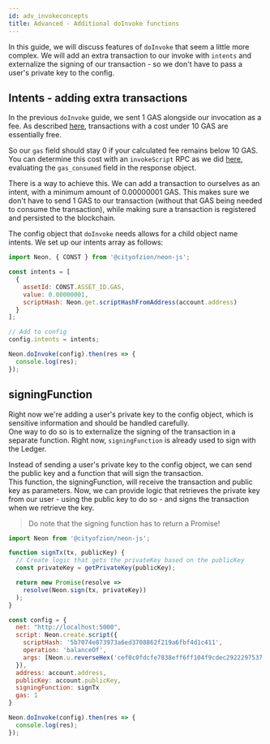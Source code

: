 ```yaml
---
id: adv_invokeconcepts
title: Advanced - Additional doInvoke functions
---
```


In this guide, we will discuss features of `doInvoke` that seem a little more complex. We will add an extra transaction to our invoke with `intents` and externalize the signing of our transaction - so we don't have to pass a user's private key to the config.

## Intents - adding extra transactions
In the previous `doInvoke` guide, we sent 1 GAS alongside our invocation as a fee. As described [here](http://docs.neo.org/en-us/sc/systemfees.html#smart-contract-fees), transactions with a cost under 10 GAS are essentially free. 

So our `gas` field should stay 0 if your calculated fee remains below 10 GAS. You can determine this cost with an `invokeScript` RPC as we did [here](http://cityofzion.io/neon-js/docs/en/basic_createscript.html), evaluating the `gas_consumed` field in the response object.

There is a way to achieve this. We can add a transaction to ourselves as an intent, with a minimum amount of 0.00000001 GAS. This makes sure we don't have to send 1 GAS to our transaction (without that GAS being needed to consume the transaction), while making sure a transaction is registered and persisted to the blockchain.

The config object that `doInvoke` needs allows for a child object name intents. We set up our intents array as follows:
```js
import Neon, { CONST } from '@cityofzion/neon-js';

const intents = [
  {
    assetId: CONST.ASSET_ID.GAS,
    value: 0.00000001,
    scriptHash: Neon.get.scriptHashFromAddress(account.address)
  }
];

// Add to config
config.intents = intents;

Neon.doInvoke(config).then(res => {
  console.log(res);
});
```

## signingFunction
Right now we're adding a user's private key to the config object, which is sensitive information and should be handled carefully.  
One way to do so is to externalize the signing of the transaction in a separate function. Right now, `signingFunction` is already used to sign with the Ledger.

Instead of sending a user's private key to the config object, we can send the public key and a function that will sign the transaction.  
This function, the signingFunction, will receive the transaction and public key as parameters. Now, we can provide logic that retrieves the private key from our user - using the public key to do so - and signs the transaction when we retrieve the key.

> Do note that the signing function has to return a Promise!

```js
import Neon from '@cityofzion/neon-js';

function signTx(tx, publicKey) {
  // Create logic that gets the privateKey based on the publicKey
  const privateKey = getPrivateKey(publicKey);

  return new Promise(resolve =>
    resolve(Neon.sign(tx, privateKey))
  );
}

const config = {
  net: "http://localhost:5000",
  script: Neon.create.script({
    scriptHash: '5b7074e873973a6ed3708862f219a6fbf4d1c411',
    operation: 'balanceOf',
    args: [Neon.u.reverseHex('cef0c0fdcfe7838eff6ff104f9cdec2922297537')]
  }),
  address: account.address,
  publicKey: account.publicKey,
  signingFunction: signTx
  gas: 1
}

Neon.doInvoke(config).then(res => {
  console.log(res);
});
```
